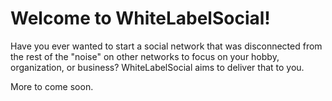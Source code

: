 # Welcome to WhiteLabelSocial!

Have you ever wanted to start a social network that was disconnected from the rest of the "noise" on other networks to focus on your hobby, organization, or business? WhiteLabelSocial aims to deliver that to you.

More to come soon.
